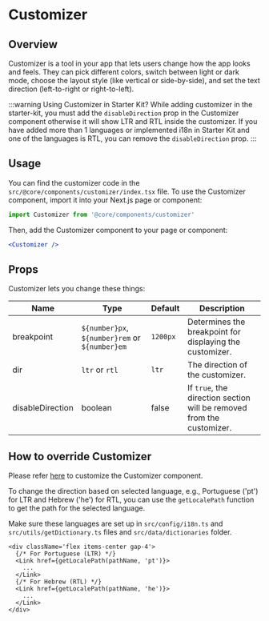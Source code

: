 # Customizer

## Overview

Customizer is a tool in your app that lets users change how the app looks and feels. They can pick different colors, switch between light or dark mode, choose the layout style (like vertical or side-by-side), and set the text direction (left-to-right or right-to-left).

:::warning Using Customizer in Starter Kit?
While adding customizer in the starter-kit, you must add the `disableDirection` prop in the Customizer component otherwise it will show LTR and RTL inside the customizer. If you have added more than 1 languages or implemented i18n in Starter Kit and one of the languages is RTL, you can remove the `disableDirection` prop.
:::

## Usage

You can find the customizer code in the `src/@core/components/customizer/index.tsx` file. To use the Customizer component, import it into your Next.js page or component:

```jsx
import Customizer from '@core/components/customizer'
```

Then, add the Customizer component to your page or component:

```jsx
<Customizer />
```

## Props

Customizer lets you change these things:

| Name             | Type                                           | Default  | Description                                                           |
| ---------------- | ---------------------------------------------- | -------  | --------------------------------------------------------------------- |
| breakpoint       | `${number}px`, `${number}rem` or `${number}em` | `1200px` | Determines the breakpoint for displaying the customizer.              |
| dir              | `ltr` or `rtl`                                 | `ltr`    | The direction of the customizer.                                      |
| disableDirection | boolean                                        | false    | If `true`, the direction section will be removed from the customizer. |

## How to override Customizer

Please refer [here](/docs/guide/customizing-our-component) to customize the Customizer component.

To change the direction based on selected language, e.g., Portuguese ('pt') for LTR and Hebrew ('he') for RTL, you can use the `getLocalePath` function to get the path for the selected language.

Make sure these languages are set up in `src/config/i18n.ts` and `src/utils/getDictionary.ts` files and `src/data/dictionaries` folder.

```tsx title='src/components/customizer/index.tsx'
<div className='flex items-center gap-4'>
  {/* For Portuguese (LTR) */}
  <Link href={getLocalePath(pathName, 'pt')}>
    ...
  </Link>
  {/* For Hebrew (RTL) */}
  <Link href={getLocalePath(pathName, 'he')}>
    ...
  </Link>
</div>
```
